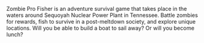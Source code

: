 Zombie Pro Fisher is an adventure survival game that takes place in the waters around Sequoyah Nuclear Power Plant in Tennessee. Battle zombies for rewards, fish to survive in a post-meltdown society, and explore unique locations. Will you be able to build a boat to sail away? Or will you become lunch?
